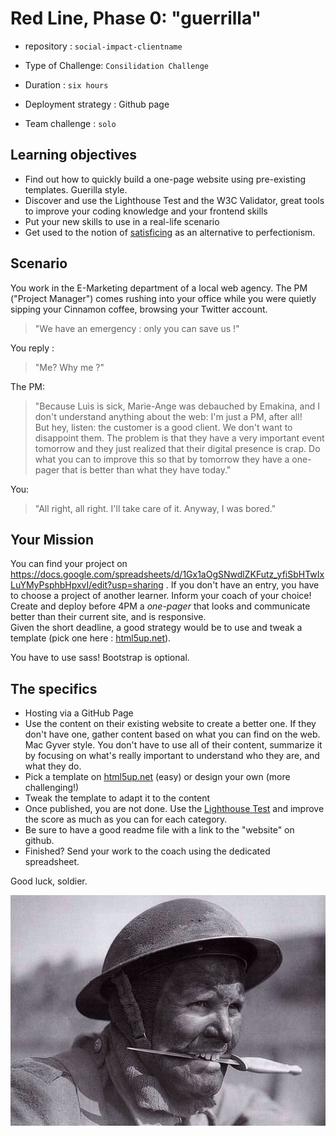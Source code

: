 # Red Line, Phase 0: "guerrilla"

- repository : `social-impact-clientname`
- Type of Challenge: `Consilidation Challenge`
- Duration : `six hours`
- Deployment strategy : Github page
	
- Team challenge : `solo`

## Learning objectives

- Find out how to quickly build a one-page website using pre-existing templates. Guerilla style.
- Discover and use the Lighthouse Test and the W3C Validator, great tools to improve your coding knowledge and your frontend skills
- Put your new skills to use in a real-life scenario
- Get used to the notion of [satisficing](https://wikipedia.org/wiki/Satisficing) as an alternative to perfectionism.

## Scenario
You work in the E-Marketing department of a local web agency. The PM ("Project Manager") comes rushing into your office while you were quietly sipping your Cinnamon coffee, browsing your Twitter account. 

> "We have an emergency : only you can save us !"

You reply :
> "Me? Why me ?"

The PM: 
> "Because Luìs is sick, Marie-Ange was debauched by Emakina, and I don't understand anything about the web: I'm just a PM, after all!  
> But hey, listen: the customer is a good client. We don't want to disappoint them.
> The problem is that they have a very important event tomorrow and they just realized that their digital presence is crap. Do what you can to improve this so that by tomorrow they have a one-pager that is better than what they have today."

You: 
> "All right, all right. I'll take care of it. Anyway, I was bored."

## Your Mission 


You can find your project on https://docs.google.com/spreadsheets/d/1Gx1aOgSNwdlZKFutz_yfiSbHTwIxLuYMyPsphbHpxvI/edit?usp=sharing . If you don't have an entry, you have to choose a project of another learner. Inform your coach of your choice!
Create and deploy before 4PM a *one-pager* that looks and communicate better than their current site, and is responsive.   
Given the short deadline, a good strategy would be to use and tweak a template (pick one here : [html5up.net](https://html5up.net/)).

You have to use sass! Bootstrap is optional.

## The specifics
- Hosting via a GitHub Page
- Use the content on their existing website to create a better one. If they don't have one, gather content based on what you can find on the web. Mac Gyver style. You don't have to use all of their content, summarize it by focusing on what's really important to understand who they are, and what they do.
- Pick a template on [html5up.net](https://html5up.net/) (easy) or design your own (more challenging!)
- Tweak the template to adapt it to the content
- Once published, you are not done.  Use the [Lighthouse Test](https://developers.google.com/web/tools/lighthouse/) and improve the score as much as you can for each category.
- Be sure to have a good readme file with a link to the "website" on github.
- Finished? Send your work to the coach using the dedicated spreadsheet.

Good luck, soldier.

![](knife-in-teeth.jpg)
